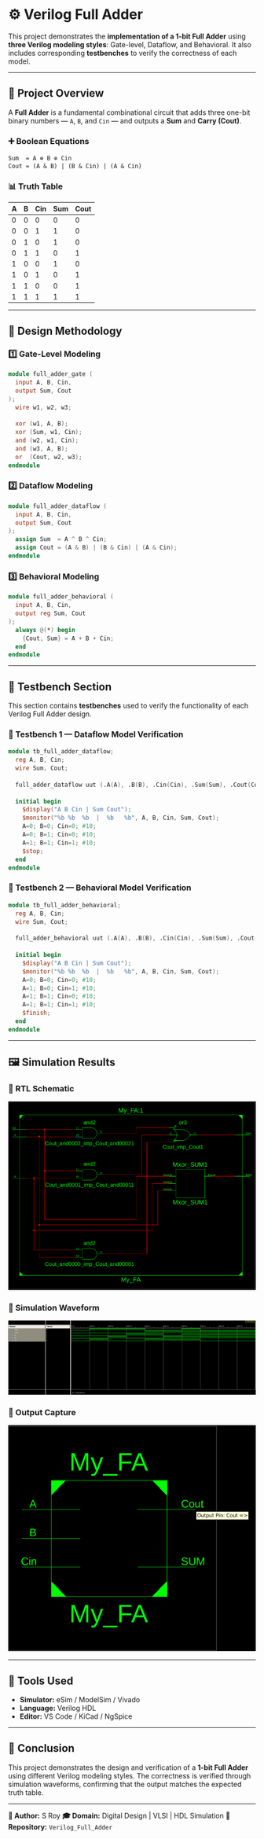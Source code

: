 # ⚙️ Verilog Full Adder

This project demonstrates the **implementation of a 1-bit Full Adder** using **three Verilog modeling styles**: Gate-level, Dataflow, and Behavioral. It also includes corresponding **testbenches** to verify the correctness of each model.

---

## 📘 Project Overview

A **Full Adder** is a fundamental combinational circuit that adds three one-bit binary numbers — `A`, `B`, and `Cin` — and outputs a **Sum** and **Carry (Cout)**.

### ➕ Boolean Equations

```
Sum  = A ⊕ B ⊕ Cin
Cout = (A & B) | (B & Cin) | (A & Cin)
```

### 📊 Truth Table

| A | B | Cin | Sum | Cout |
| - | - | --- | --- | ---- |
| 0 | 0 | 0   | 0   | 0    |
| 0 | 0 | 1   | 1   | 0    |
| 0 | 1 | 0   | 1   | 0    |
| 0 | 1 | 1   | 0   | 1    |
| 1 | 0 | 0   | 1   | 0    |
| 1 | 0 | 1   | 0   | 1    |
| 1 | 1 | 0   | 0   | 1    |
| 1 | 1 | 1   | 1   | 1    |

---

## 🧩 Design Methodology

### 1️⃣ Gate-Level Modeling

```verilog
module full_adder_gate (
  input A, B, Cin,
  output Sum, Cout
);
  wire w1, w2, w3;

  xor (w1, A, B);
  xor (Sum, w1, Cin);
  and (w2, w1, Cin);
  and (w3, A, B);
  or  (Cout, w2, w3);
endmodule
```

### 2️⃣ Dataflow Modeling

```verilog
module full_adder_dataflow (
  input A, B, Cin,
  output Sum, Cout
);
  assign Sum  = A ^ B ^ Cin;
  assign Cout = (A & B) | (B & Cin) | (A & Cin);
endmodule
```

### 3️⃣ Behavioral Modeling

```verilog
module full_adder_behavioral (
  input A, B, Cin,
  output reg Sum, Cout
);
  always @(*) begin
    {Cout, Sum} = A + B + Cin;
  end
endmodule
```

---

## 🧪 Testbench Section

This section contains **testbenches** used to verify the functionality of each Verilog Full Adder design.

### 🔹 Testbench 1 — Dataflow Model Verification

```verilog
module tb_full_adder_dataflow;
  reg A, B, Cin;
  wire Sum, Cout;

  full_adder_dataflow uut (.A(A), .B(B), .Cin(Cin), .Sum(Sum), .Cout(Cout));

  initial begin
    $display("A B Cin | Sum Cout");
    $monitor("%b %b  %b  |  %b   %b", A, B, Cin, Sum, Cout);
    A=0; B=0; Cin=0; #10;
    A=0; B=1; Cin=0; #10;
    A=1; B=1; Cin=1; #10;
    $stop;
  end
endmodule
```

### 🔹 Testbench 2 — Behavioral Model Verification

```verilog
module tb_full_adder_behavioral;
  reg A, B, Cin;
  wire Sum, Cout;

  full_adder_behavioral uut (.A(A), .B(B), .Cin(Cin), .Sum(Sum), .Cout(Cout));

  initial begin
    $display("A B Cin | Sum Cout");
    $monitor("%b %b  %b  |  %b   %b", A, B, Cin, Sum, Cout);
    A=0; B=0; Cin=0; #10;
    A=1; B=0; Cin=1; #10;
    A=1; B=1; Cin=0; #10;
    A=1; B=1; Cin=1; #10;
    $finish;
  end
endmodule
```

---

## 🖼️ Simulation Results

### 🔸 RTL Schematic

![RTL Schematic](FA_RTL_SCh2.PNG)

### 🔸 Simulation Waveform

![Waveform](Waveform.PNG)

### 🔸 Output Capture

![Output Capture](Capture.PNG)

---

## 🧰 Tools Used

* **Simulator:** eSim / ModelSim / Vivado
* **Language:** Verilog HDL
* **Editor:** VS Code / KiCad / NgSpice

---

## 🏁 Conclusion

This project demonstrates the design and verification of a **1-bit Full Adder** using different Verilog modeling styles. The correctness is verified through simulation waveforms, confirming that the output matches the expected truth table.

---

**📌 Author:** S Roy
**🎓 Domain:** Digital Design | VLSI | HDL Simulation
**🔗 Repository:** `Verilog_Full_Adder`
